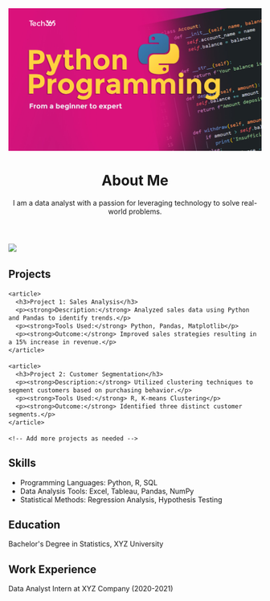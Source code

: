 <!DOCTYPE html>
<html lang="en">
<head>
  <meta charset="UTF-8">
  <title></title>
</head>
<body>
<img src="001.jpg" />
  <header>
    <h1>About Me</h1>
    <p>I am a data analyst with a passion for leveraging technology to solve real-world problems.</p>
  </header>
  <img src="https://media.licdn.com/dms/image/C4E03AQFsBd-LOhuURA/profile-displayphoto-shrink_200_200/0/1591473347854?e=2147483647&v=beta&t=H8IjJWnkU7LyOilGFz8hsaT_PVc-rNrTF84RN7Dk_B4" />

  <section id="projects">
    <h2>Projects</h2>

    <article>
      <h3>Project 1: Sales Analysis</h3>
      <p><strong>Description:</strong> Analyzed sales data using Python and Pandas to identify trends.</p>
      <p><strong>Tools Used:</strong> Python, Pandas, Matplotlib</p>
      <p><strong>Outcome:</strong> Improved sales strategies resulting in a 15% increase in revenue.</p>
    </article>

    <article>
      <h3>Project 2: Customer Segmentation</h3>
      <p><strong>Description:</strong> Utilized clustering techniques to segment customers based on purchasing behavior.</p>
      <p><strong>Tools Used:</strong> R, K-means Clustering</p>
      <p><strong>Outcome:</strong> Identified three distinct customer segments.</p>
    </article>

    <!-- Add more projects as needed -->
  </section>

  <section id="skills">
    <h2>Skills</h2>
    <ul>
      <li>Programming Languages: Python, R, SQL</li>
      <li>Data Analysis Tools: Excel, Tableau, Pandas, NumPy</li>
      <li>Statistical Methods: Regression Analysis, Hypothesis Testing</li>
    </ul>
  </section>

  <section id="education">
    <h2>Education</h2>
    <p>Bachelor's Degree in Statistics, XYZ University</p>
  </section>

  <section id="work-experience">
    <h2>Work Experience</h2>
    <p>Data Analyst Intern at XYZ Company (2020-2021)</p>
  </section>

</body>
</html>
